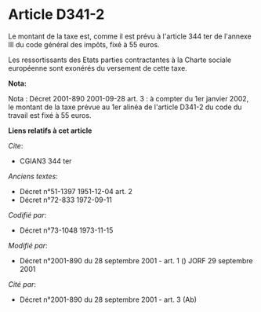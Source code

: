 # Article D341-2

Le montant de la taxe est, comme il est prévu à l'article 344 ter de l'annexe III du code général des impôts, fixé à 55
euros.

Les ressortissants des Etats parties contractantes à la Charte sociale européenne sont exonérés du versement de cette taxe.

**Nota:**

Nota : Décret 2001-890 2001-09-28 art. 3 : à compter du 1er janvier 2002, le montant de la taxe prévue au 1er alinéa de
l'article D341-2 du code du travail est fixé à 55 euros.

**Liens relatifs à cet article**

_Cite_:

  - CGIAN3 344 ter

_Anciens textes_:

  - Décret n°51-1397 1951-12-04 art. 2
  - Décret n°72-833 1972-09-11

_Codifié par_:

  - Décret n°73-1048 1973-11-15

_Modifié par_:

  - Décret n°2001-890 du 28 septembre 2001 - art. 1 () JORF 29 septembre 2001

_Cité par_:

  - Décret n°2001-890 du 28 septembre 2001 - art. 3 (Ab)
